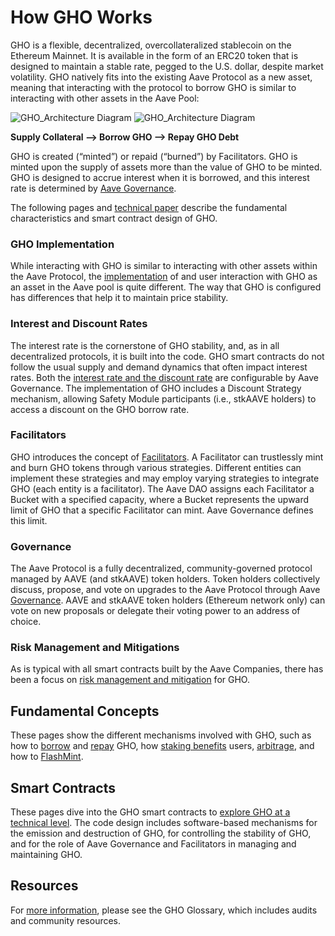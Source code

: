 # How GHO Works

GHO is a flexible, decentralized, overcollateralized stablecoin on the Ethereum Mainnet. It is available in the form of an ERC20 token that is designed to maintain a stable rate, pegged to the U.S. dollar, despite market volatility. GHO natively fits into the existing Aave Protocol as a new asset, meaning that interacting with the protocol to borrow GHO is similar to interacting with other assets in the Aave Pool:

![GHO_Architecture Diagram](../../assets/GHO_Architecture_dark.png#gh-dark-mode-only)
![GHO_Architecture Diagram](../../assets/GHO_Architecture.png#gh-light-mode-only)

**Supply Collateral –> Borrow GHO –> Repay GHO Debt**

GHO is created (“minted”) or repaid (“burned”) by Facilitators. GHO is minted upon the supply of assets more than the value of GHO to be minted. GHO is designed to accrue interest when it is borrowed, and this interest rate is determined by [Aave Governance](https://governance.aave.com/).

The following pages and [technical paper](https://github.com/aave/gho-core/blob/main/techpaper/GHO_Technical_Paper.pdf) describe the fundamental characteristics and smart contract design of GHO.

### GHO Implementation

While interacting with GHO is similar to interacting with other assets within the Aave Protocol, the [implementation](gho-implementation.md) of and user interaction with GHO as an asset in the Aave pool is quite different. The way that GHO is configured has differences that help it to maintain price stability.

### Interest and Discount Rates

The interest rate is the cornerstone of GHO stability, and, as in all decentralized protocols, it is built into the code. GHO smart contracts do not follow the usual supply and demand dynamics that often impact interest rates. Both the [interest rate and the discount rate](interest-rate-discount-model.md) are configurable by Aave Governance. The implementation of GHO includes a Discount Strategy mechanism, allowing Safety Module participants (i.e., stkAAVE holders) to access a discount on the GHO borrow rate.

### Facilitators

GHO introduces the concept of [Facilitators](gho-facilitators.md). A Facilitator can trustlessly mint and burn GHO tokens through various strategies. Different entities can implement these strategies and may employ varying strategies to integrate GHO (each entity is a facilitator). The Aave DAO assigns each Facilitator a Bucket with a specified capacity, where a Bucket represents the upward limit of GHO that a specific Facilitator can mint. Aave Governance defines this limit.

### Governance

The Aave Protocol is a fully decentralized, community-governed protocol managed by AAVE (and stkAAVE) token holders. Token holders collectively discuss, propose, and vote on upgrades to the Aave Protocol through Aave [Governance](gho-governance.md). AAVE and stkAAVE token holders (Ethereum network only) can vote on new proposals or delegate their voting power to an address of choice.

### Risk Management and Mitigations

As is typical with all smart contracts built by the Aave Companies, there has been a focus on [risk management and mitigation](./risk-man-mitigations.md) for GHO.

## Fundamental Concepts

These pages show the different mechanisms involved with GHO, such as how to [borrow](../fundamental-concepts/borrow-gho.md) and [repay](../fundamental-concepts/repay-liquidate-gho.md) GHO, how [staking benefits](../fundamental-concepts/gho-discount-strategy.md) users, [arbitrage](../fundamental-concepts/arbitrage.md), and how to [FlashMint](../fundamental-concepts/flashmint.md).

## Smart Contracts

These pages dive into the GHO smart contracts to [explore GHO at a technical level](../../developer-docs/developer-docs-overview.md). The code design includes software-based mechanisms for the emission and destruction of GHO, for controlling the stability of GHO, and for the role of Aave Governance and Facilitators in managing and maintaining GHO.

## Resources

For [more information](../../resources/resources.md), please see the GHO Glossary, which includes audits and community resources.
